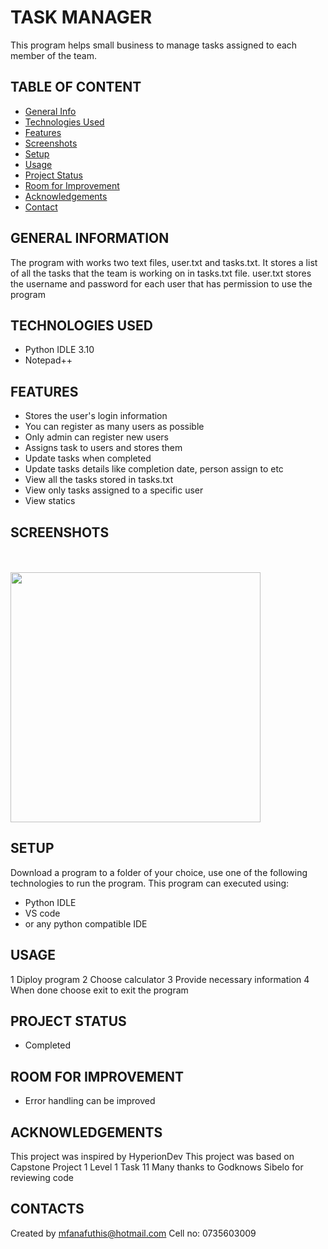 # TASK MANAGER
This program helps small business to manage tasks assigned to each member of the team.
## TABLE OF CONTENT
* [General Info](#general-information)
* [Technologies Used](#technologies-used)
* [Features](#features)
* [Screenshots](#screenshots)
* [Setup](#setup)
* [Usage](#usage)
* [Project Status](#project-status)
* [Room for Improvement](#room-for-improvement)
* [Acknowledgements](#acknowledgements)
* [Contact](#contacts)
## GENERAL INFORMATION
The program with works two text files, user.txt and tasks.txt. It stores a list of all the tasks that the team is working on in tasks.txt file. user.txt stores the username
and password for each user that has permission to use the program
## TECHNOLOGIES USED
* Python IDLE 3.10
* Notepad++
## FEATURES
* Stores the user's login information
* You can register as many users as possible
* Only admin can register new users
* Assigns task to users and stores them
* Update tasks when completed
* Update tasks details like completion date, person assign to etc
* View all the tasks stored in tasks.txt
* View only tasks assigned to a specific user
* View statics 
## SCREENSHOTS
<br><br>
<img src = "Screenshoots/Screenshot (44).png" width  = 400>
## SETUP
Download a program to a folder of your choice, use one of the following technologies to run the program.
This program can executed using:
* Python IDLE 
* VS code
* or any python compatible IDE
## USAGE
1 Diploy program
2 Choose calculator
3 Provide necessary information
4 When done choose exit to exit the program
## PROJECT STATUS
* Completed
## ROOM FOR IMPROVEMENT
* Error handling can be improved
## ACKNOWLEDGEMENTS
This project was inspired by HyperionDev
This project was based on Capstone Project 1 Level 1 Task 11
Many thanks to Godknows Sibelo for reviewing code
## CONTACTS
Created by mfanafuthis@hotmail.com
Cell no: 0735603009
